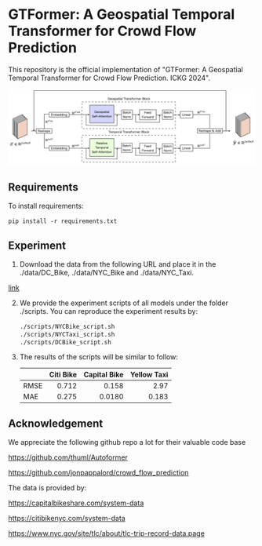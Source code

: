 # GTFormer: A Geospatial Temporal Transformer for Crowd Flow Prediction

This repository is the official implementation of "GTFormer: A Geospatial Temporal Transformer for Crowd Flow Prediction. ICKG 2024".

<div align="center">
<img src="https://github.com/kodakoda-koda/gtformer_ickg/blob/main/figure/GTFormer.png" width="1000" alt="Figure" title="Architecture of GTFormer">
</div>


## Requirements

To install requirements:

```setup
pip install -r requirements.txt
```

## Experiment

1. Download the data from the following URL and place it in the ./data/DC_Bike, ./data/NYC_Bike and ./data/NYC_Taxi.

[link](https://drive.google.com/drive/folders/1Nn1Saq8W0ibIhuXxiJc5PB-PfmjjDLMZ?usp=sharing)

2. We provide the experiment scripts of all models under the folder ./scripts. You can reproduce the experiment results by:
   ```
   ./scripts/NYCBike_script.sh
   ./scripts/NYCTaxi_script.sh
   ./scripts/DCBike_script.sh
   ```

3. The results of the scripts will be similar to follow:

   |       | Citi Bike | Capital Bike | Yellow Taxi |
   |:------|----------:|-------------:|------------:|
   | RMSE  | 0.712     | 0.158        | 2.97        |
   | MAE   | 0.275     | 0.0180       | 0.183       |


## Acknowledgement

We appreciate the following github repo a lot for their valuable code base

https://github.com/thuml/Autoformer

https://github.com/jonpappalord/crowd_flow_prediction

The data is provided by:

https://capitalbikeshare.com/system-data

https://citibikenyc.com/system-data

https://www.nyc.gov/site/tlc/about/tlc-trip-record-data.page
